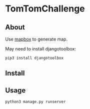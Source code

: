 # TomTomChallenge

## About

Use [mapbox](https://www.mapbox.com/) to generate map.

May need to install djangotoolbox:

    pip3 install djangotoolbox


## Install


## Usage

    python3 manage.py runserver